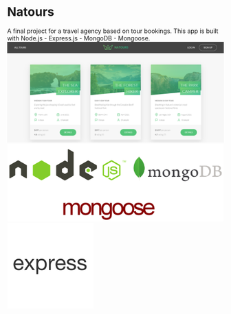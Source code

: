 # Natours

A final project for a travel agency based on tour bookings. This app is built with Node.js - Express.js - MongoDB - Mongoose.
![](public/img/main.png)
![](public/img/all.png) ![](public/img/express.png)
